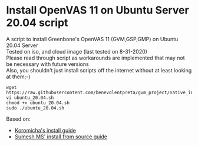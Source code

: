 # Install OpenVAS 11 on Ubuntu Server 20.04 script
A script to install Greenbone's OpenVAS 11 (GVM,GSP,GMP) on Ubuntu 20.04 Server\
Tested on iso, and cloud image (last tested on 8-31-2020)\
Please read through script as workarounds are implemented that may not be necessary with future versions\
Also, you shouldn't just install scripts off the internet without at least looking at them;-)

```
wget https://raw.githubusercontent.com/benevolentpreta/gvm_project/native_install/ubuntu_20.04.sh
vi ubuntu_20.04.sh 
chmod +x ubuntu_20.04.sh
sudo ./ubuntu_20.04.sh 
```

Based on: 
* [Koromicha's install guide](https://kifarunix.com/install-and-setup-gvm-11-on-ubuntu-20-04/)
* [Sumesh MS' install from source guide](https://www.cloudcybersafe.com/greenbone-vulnerability-manager-11-installation-on-ubuntu-from-source/)
